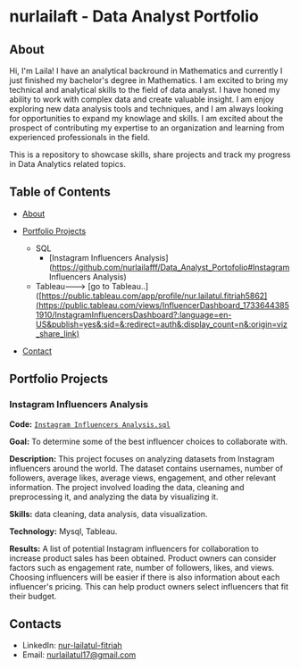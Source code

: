 # nurlailaft - Data Analyst Portfolio
## About
Hi, I'm Laila! I have an analytical backround in Mathematics and currently I just finished my bachelor's degree in Mathematics. I am excited to bring my technical and analytical skills to the field of data analyst. I have honed my ability to work with complex data and create valuable insight. I am enjoy exploring new data analysis tools and techniques, and I am always looking for opportunities to expand my knowlage and skills. I am excited about the prospect of contributing my expertise to an organization and learning from experienced professionals in the field.

This is a repository to showcase skills, share projects and track my progress in Data Analytics related topics.

## Table of Contents
- [About](https://github.com/nurlailafff/Data_Analyst_Portofolio/blob/main/README.md)
- [Portfolio Projects](https://github.com/nurlailafff/Data_Analyst_Portofolio/blob/main/README.md#portfolio-projects)
  - SQL
    - [Instagram Influencers Analysis](https://github.com/nurlailafff/Data_Analyst_Portofolio#Instagram Influencers Analysis)
  - Tableau---> [go to Tableau..]([https://public.tableau.com/app/profile/nur.lailatul.fitriah5862](https://public.tableau.com/views/InfluencerDashboard_17336443851910/InstagramInfluencersDashboard?:language=en-US&publish=yes&:sid=&:redirect=auth&:display_count=n&:origin=viz_share_link)
  



- [Contact](https://github.com/nurlailafff/Data_Analyst_Portofolio/blob/main/README.md#contacts)
## Portfolio Projects

### Instagram Influencers Analysis
**Code:** [`Instagram Influencers Analysis.sql`](https://github.com/nurlailafff/Data_Analyst_Portofolio/blob/main/instagram%20influencer%20data%20cleaned.sql)

**Goal:** To determine some of the best influencer choices to collaborate with.

**Description:** This project focuses on analyzing datasets from Instagram influencers around the world. The dataset contains usernames, number of followers, average likes, average views, engagement, and other relevant information. The project involved loading the data, cleaning and preprocessing it, and analyzing the data by visualizing it. 

**Skills:** data cleaning, data analysis, data visualization.

**Technology:** Mysql, Tableau.

**Results:** A list of potential Instagram influencers for collaboration to increase product sales has been obtained. Product owners can consider factors such as engagement rate, number of followers, likes, and views. Choosing influencers will be easier if there is also information about each influencer's pricing. This can help product owners select influencers that fit their budget.


## Contacts
- LinkedIn: [nur-lailatul-fitriah](www.linkedin.com/in/nur-lailatul-fitriah)
- Email: nurlailatul17@gmail.com
